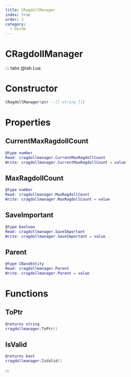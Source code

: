 ```yaml
---
title: CRagdollManager
index: true
order: 2
category:
  - Guide
---
```


# CRagdollManager

::: tabs
@tab Lua
# Constructor
```lua
CRagdollManager(ptr --[[ string ]])
```
# Properties
## CurrentMaxRagdollCount 
```lua
@type number
Read: cragdollmanager.CurrentMaxRagdollCount
Write: cragdollmanager.CurrentMaxRagdollCount = value
```
## MaxRagdollCount 
```lua
@type number
Read: cragdollmanager.MaxRagdollCount
Write: cragdollmanager.MaxRagdollCount = value
```
## SaveImportant 
```lua
@type boolean
Read: cragdollmanager.SaveImportant
Write: cragdollmanager.SaveImportant = value
```
## Parent 
```lua
@type CBaseEntity
Read: cragdollmanager.Parent
Write: cragdollmanager.Parent = value
```
# Functions
## ToPtr
```lua
@returns string
cragdollmanager:ToPtr()
```
## IsValid
```lua
@returns bool
cragdollmanager:IsValid()
```

:::